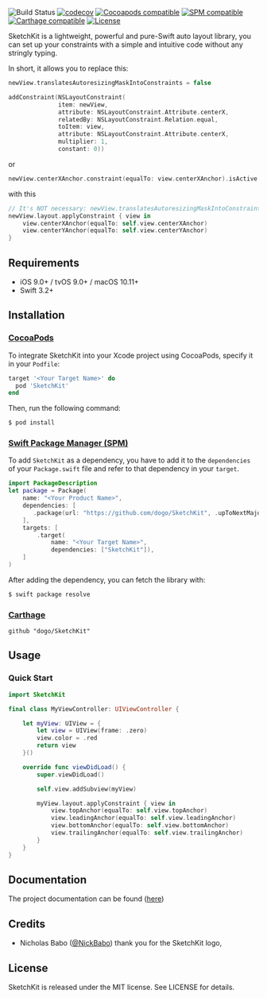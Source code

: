 <img src="/images/SketchKit-Full.png" alt="" />

![Build Status](https://github.com/dogo/SketchKit/workflows/Testing/badge.svg)
[![codecov](https://codecov.io/gh/dogo/SketchKit/branch/develop/graph/badge.svg)](https://codecov.io/gh/dogo/SketchKit)
[![Cocoapods compatible](https://img.shields.io/cocoapods/v/SketchKit.svg)](https://cocoapods.org/?q=SketchKit)
[![SPM compatible](https://img.shields.io/badge/SPM-compatible-brightgreen)](https://swift.org/package-manager)
[![Carthage compatible](https://img.shields.io/badge/Carthage-compatible-4BC51D.svg?style=flat)](https://github.com/Carthage/Carthage)
[![License](https://img.shields.io/github/license/dogo/SketchKit.svg)](https://github.com/dogo/SketchKit/blob/develop/LICENSE)

SketchKit is a lightweight, powerful and pure-Swift auto layout library, you can set up your constraints with a simple and intuitive code without any stringly typing.

In short, it allows you to replace this:

```Swift
newView.translatesAutoresizingMaskIntoConstraints = false

addConstraint(NSLayoutConstraint(
              item: newView,
              attribute: NSLayoutConstraint.Attribute.centerX,
              relatedBy: NSLayoutConstraint.Relation.equal,
              toItem: view,
              attribute: NSLayoutConstraint.Attribute.centerX,
              multiplier: 1,
              constant: 0))
```

or

```Swift
newView.centerXAnchor.constraint(equalTo: view.centerXAnchor).isActive = true
```

with this

```Swift
// It's NOT necessary: newView.translatesAutoresizingMaskIntoConstraints = false
newView.layout.applyConstraint { view in
    view.centerXAnchor(equalTo: self.view.centerXAnchor)
    view.centerYAnchor(equalTo: self.view.centerYAnchor)
}
```

## Requirements

- iOS 9.0+ / tvOS 9.0+ / macOS 10.11+
- Swift 3.2+

## Installation

### [CocoaPods](https://cocoapods.org)

To integrate SketchKit into your Xcode project using CocoaPods, specify it in your `Podfile`:

```ruby
target '<Your Target Name>' do
  pod 'SketchKit'
end
```

Then, run the following command:

```bash
$ pod install
```

### [Swift Package Manager (SPM)](https://swift.org/package-manager)

To add `SketchKit` as a dependency, you have to add it to the `dependencies` of your `Package.swift` file and refer to that dependency in your `target`.

```swift
import PackageDescription
let package = Package(
    name: "<Your Product Name>",
    dependencies: [
       .package(url: "https://github.com/dogo/SketchKit", .upToNextMajor(from: "1.0.0"))
    ],
    targets: [
        .target(
            name: "<Your Target Name>",
            dependencies: ["SketchKit"]),
    ]
)
```

After adding the dependency, you can fetch the library with:

```bash
$ swift package resolve
```

### [Carthage](https://github.com/Carthage/Carthage)

```
github "dogo/SketchKit"
```

## Usage

### Quick Start

```swift
import SketchKit

final class MyViewController: UIViewController {

    let myView: UIView = {
        let view = UIView(frame: .zero)
        view.color = .red
        return view
    }()

    override func viewDidLoad() {
        super.viewDidLoad()

        self.view.addSubview(myView)

        myView.layout.applyConstraint { view in
            view.topAnchor(equalTo: self.view.topAnchor)
            view.leadingAnchor(equalTo: self.view.leadingAnchor)
            view.bottomAnchor(equalTo: self.view.bottomAnchor)
            view.trailingAnchor(equalTo: self.view.trailingAnchor)
        }
    }
}
```

## Documentation
The project documentation can be found ([here](https://dogo.github.io/SketchKit/index.html)) 

## Credits

- Nicholas Babo ([@NickBabo](https://github.com/NickBabo)) thank you for the SketchKit logo,

## License

SketchKit is released under the MIT license. See LICENSE for details.

